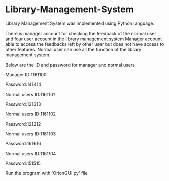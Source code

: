 # Library-Management-System

Library Management System was implemented using Python language. 

There is manager account for checking the feedback of the normal user and four user account in the library management system
Manager account able to access the feedbacks left by other user but does not have access to other features.
Normal user can use all the function of the library management system.

Below are the ID and password for manager and normal users 

Manager ID:1161100

Password:141414


Normal users ID:1161101

Password:131313


Normal users ID:1161102

Password:121212


Normal users ID:1161103

Password:161616


Normal users ID:1161104

Password:151515


Run the program with 'OrionGUI.py' file
